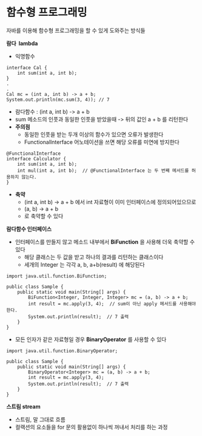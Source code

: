 # 함수형 프로그래밍

자바를 이용해 함수형 프로그래밍을 할 수 있게 도와주는 방식들

**람다  lambda**

- 익명함수

```
interface Cal {
    int sum(int a, int b);
}
.
.
Cal mc = (int a, int b) -> a + b;
System.out.println(mc.sum(3, 4)); // 7
```

- 람다함수 : (int a, int b) -> a + b
- sum 메소드의 인풋과 동일한 인풋을 받았을때 -> 뒤의 값인 a + b 를 리턴한다
- **주의점**
    - 동일한 인풋을 받는 두개 이상의 함수가 있으면 오류가 발생한다
    - FunctionalInterface 어노테이션을 쓰면 해당 오류를 미연에 방지한다

```
@FunctionalInterface
interface Calculator {
    int sum(int a, int b);
    int mul(int a, int b);  // @FunctionalInterface 는 두 번째 메서드를 허용하지 않는다.
}
```

- **축약**
    - (int a, int b) -> a + b 에서 int 자료형이 이미 인터페이스에 정의되어있으므로
    - (a, b) -> a + b
    - 로 축약할 수 있다

**람다함수 인터페이스**

- 인터페이스를 만들지 않고 메소드 내부에서 **BiFunction** 을 사용해 더욱 축약할 수 있다
    - 해당 클래스는 두 값을 받고 하나의 결과를 리턴하는 클래스이다
    - 세개의 Integer 는 각각 a, b, a+b(result) 에 해당된다

```
import java.util.function.BiFunction;

public class Sample {
    public static void main(String[] args) {
        BiFunction<Integer, Integer, Integer> mc = (a, b) -> a + b;
        int result = mc.apply(3, 4);  // sum이 아닌 apply 메서드를 사용해야 한다.
        System.out.println(result);  // 7 출력
    }
}
```

- 모든 인자가 같은 자료형일 경우 **BinaryOperator** 를 사용할 수 있다

```
import java.util.function.BinaryOperator;

public class Sample {
    public static void main(String[] args) {
        BinaryOperator<Integer> mc = (a, b) -> a + b;
        int result = mc.apply(3, 4);
        System.out.println(result);  // 7 출력
    }
}
```

**스트림 stream**

- 스트림, 말 그대로 흐름
- 컬랙션의 요소들을 for 문의 활용없이 하나씩 꺼내서 처리를 하는 과정